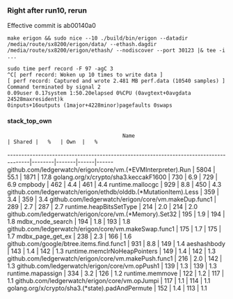 ### Right after run10, rerun
Effective commit is ab00140a0

```
make erigon && sudo nice --10 ./build/bin/erigon --datadir /media/route/sx8200/erigon/data/ --ethash.dagdir /media/route/sx8200/erigon/ethash/ --nodiscover --port 30123 |& tee -i ...
```
```
sudo time perf record -F 97 -agC 3
^C[ perf record: Woken up 10 times to write data ]
[ perf record: Captured and wrote 2.481 MB perf.data (10540 samples) ]
Command terminated by signal 2
0.09user 0.17system 1:50.20elapsed 0%CPU (0avgtext+0avgdata 24528maxresident)k
0inputs+16outputs (1major+4228minor)pagefaults 0swaps
```

#### stack_top_own

                                         Name                                         | Shared |   %   | Own  |   %
--------------------------------------------------------------------------------------|--------|-------|------|------
github.com/ledgerwatch/erigon/core/vm.(*EVMInterpreter).Run                           |   5804 |  55.1 | 1871 |  17.8
golang.org/x/crypto/sha3.keccakF1600                                                  |    730 |   6.9 |  729 |   6.9
cmpbody                                                                               |    462 |   4.4 |  461 |   4.4
runtime.mallocgc                                                                      |    929 |   8.8 |  450 |   4.3
github.com/ledgerwatch/erigon/ethdb/olddb.(*MutationItem).Less                        |    359 |   3.4 |  359 |   3.4
github.com/ledgerwatch/erigon/core/vm.makeDup.func1                                   |    289 |   2.7 |  287 |   2.7
runtime.heapBitsSetType                                                               |    214 |   2.0 |  214 |   2.0
github.com/ledgerwatch/erigon/core/vm.(*Memory).Set32                                 |    195 |   1.9 |  194 |   1.8
mdbx_node_search                                                                      |    194 |   1.8 |  193 |   1.8
github.com/ledgerwatch/erigon/core/vm.makeSwap.func1                                  |    175 |   1.7 |  175 |   1.7
mdbx_page_get_ex                                                                      |    238 |   2.3 |  166 |   1.6
github.com/google/btree.items.find.func1                                              |    931 |   8.8 |  149 |   1.4
aeshashbody                                                                           |    143 |   1.4 |  142 |   1.3
runtime.memclrNoHeapPointers                                                          |    149 |   1.4 |  142 |   1.3
github.com/ledgerwatch/erigon/core/vm.makePush.func1                                  |    216 |   2.0 |  142 |   1.3
github.com/ledgerwatch/erigon/core/vm.opPush1                                         |    139 |   1.3 |  139 |   1.3
runtime.mapassign                                                                     |    334 |   3.2 |  126 |   1.2
runtime.memmove                                                                       |    122 |   1.2 |  117 |   1.1
github.com/ledgerwatch/erigon/core/vm.opJumpi                                         |    117 |   1.1 |  114 |   1.1
golang.org/x/crypto/sha3.(*state).padAndPermute                                       |    152 |   1.4 |  113 |   1.1
